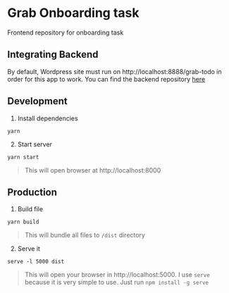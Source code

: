 # Grab Onboarding task

Frontend repository for onboarding task

## Integrating Backend

By default, Wordpress site must run on http://localhost:8888/grab-todo in order for this app to work.
You can find the backend repository [here](https://github.com/jasonlimantoro/grab-todo-api-wp-plugin)

## Development

1. Install dependencies

```
yarn
```

2. Start server

```
yarn start
```

> This will open browser at http://localhost:8000

## Production

1. Build file

```
yarn build
```

> This will bundle all files to `/dist` directory

2. Serve it

```
serve -l 5000 dist
```

> This will open your browser in http://localhost:5000. I use `serve` because it is very simple to use. Just run `npm install -g serve`
